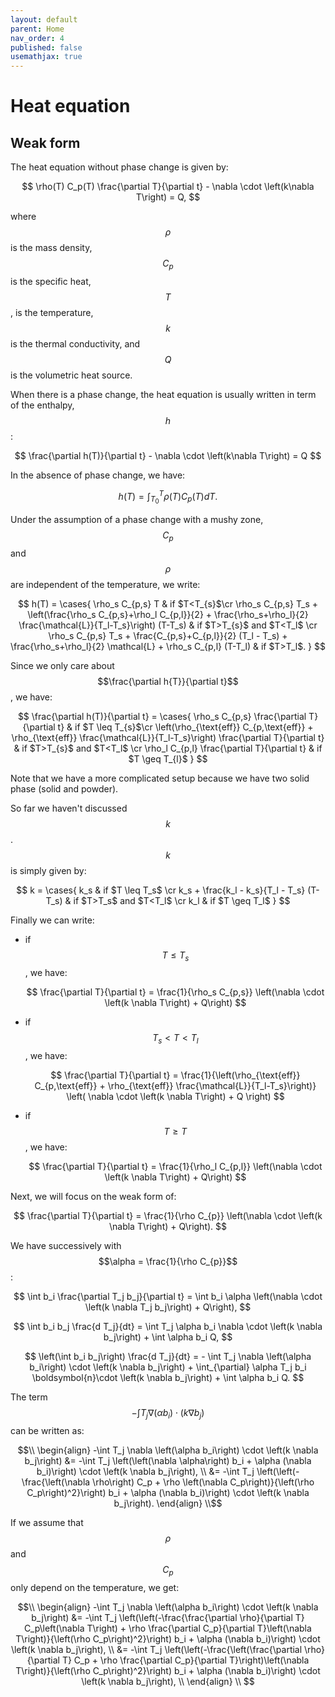 ```yaml
---
layout: default
parent: Home
nav_order: 4
published: false
usemathjax: true
---
```


# Heat equation
## Weak form
The heat equation without phase change is given by:

$$
\rho(T) C_p(T) \frac{\partial T}{\partial t} - \nabla \cdot \left(k\nabla T\right) = Q,
$$  

where $$\rho$$ is the mass density, $$C_p$$ is the specific heat, $$T$$, is the
temperature, $$k$$ is the thermal conductivity, and $$Q$$ is the volumetric heat
source.

When there is a phase change, the heat equation is usually written in term of
the enthalpy, $$h$$:

$$
\frac{\partial h(T)}{\partial t} -  \nabla \cdot \left(k\nabla T\right) = Q
$$

In the absence of phase change, we have:

$$
h(T) = \int_{T_0}^T \rho(T) C_p(T) dT.
$$

Under the assumption of a phase change with a mushy zone, $$C_p$$ and $$\rho$$ are independent
of the temperature, we write:

$$
h(T) =
  \cases{
   \rho_s C_{p,s} T & if $T<T_{s}$\cr
   \rho_s C_{p,s} T_s + \left(\frac{\rho_s C_{p,s}+\rho_l C_{p,l}}{2} +
    \frac{\rho_s+\rho_l}{2}  \frac{\mathcal{L}}{T_l-T_s}\right) (T-T_s) & if $T>T_{s}$ and $T<T_l$ \cr
    \rho_s C_{p,s} T_s + \frac{C_{p,s}+C_{p,l}}{2} (T_l - T_s) +
    \frac{\rho_s+\rho_l}{2} \mathcal{L} + \rho_s C_{p,l}
    (T-T_l) & if $T>T_l$.
  }
$$

Since we only care about $$\frac{\partial h{T}}{\partial t}$$, we have:

$$
\frac{\partial h(T)}{\partial t} =
  \cases{
    \rho_s C_{p,s} \frac{\partial T}{\partial t} &  if $T \leq T_{s}$\cr
     \left(\rho_{\text{eff}} C_{p,\text{eff}} + \rho_{\text{eff}} \frac{\mathcal{L}}{T_l-T_s}\right)
     \frac{\partial T}{\partial t}  & if $T>T_{s}$ and $T<T_l$ \cr
    \rho_l C_{p,l} \frac{\partial T}{\partial t} &  if $T \geq T_{l}$
  }
$$

Note that we have a more complicated setup because we have two solid phase
(solid and powder).

So far we haven't discussed $$k$$. $$k$$ is simply given by:

$$
k =
  \cases{
    k_s & if $T \leq T_s$ \cr
    k_s + \frac{k_l - k_s}{T_l - T_s} (T- T_s) & if $T>T_s$ and $T<T_l$ \cr
    k_l & if $T \geq T_l$
  }
$$

Finally we can write:
* if $$T \leq T_s$$, we have:

  $$
  \frac{\partial T}{\partial t} = \frac{1}{\rho_s C_{p,s}} \left(\nabla \cdot \left(k
  \nabla T\right) + Q\right)
  $$

* if $$T_s < T < T_l$$, we have:

  $$
  \frac{\partial T}{\partial t} = \frac{1}{\left(\rho_{\text{eff}}
  C_{p,\text{eff}} + \rho_{\text{eff}} \frac{\mathcal{L}}{T_l-T_s}\right)} \left(
  \nabla \cdot \left(k \nabla T\right) + Q \right)
  $$

* if $$T \geq T$$, we have:

  $$
  \frac{\partial T}{\partial t} = \frac{1}{\rho_l C_{p,l}} \left(\nabla \cdot \left(k
  \nabla T\right) + Q\right)
  $$

Next, we will focus on the weak form of:

$$
\frac{\partial T}{\partial t} = \frac{1}{\rho C_{p}} \left(\nabla \cdot \left(k
\nabla T\right) + Q\right).
$$

We have successively with $$\alpha = \frac{1}{\rho C_{p}}$$:

$$
\int b_i \frac{\partial T_j b_j}{\partial t} = \int b_i \alpha \left(\nabla \cdot \left(k
\nabla T_j b_j\right) + Q\right),
$$

$$
\int b_i b_j \frac{d T_j}{dt} = \int T_j \alpha b_i \nabla \cdot \left(k \nabla b_j\right) +
\int \alpha b_i Q,
$$

$$
\left(\int b_i b_j\right) \frac{d T_j}{dt} = - \int T_j \nabla \left(\alpha b_i\right) \cdot \left(k \nabla b_j\right) +
\int_{\partial} \alpha T_j b_i \boldsymbol{n}\cdot \left(k \nabla b_j\right) + \int \alpha b_i Q.
$$

The term $$-\int T_j \nabla \left(\alpha b_i\right) \cdot \left(k \nabla b_j\right)$$ can be written as:

$$\\
\begin{align}
-\int T_j \nabla \left(\alpha b_i\right) \cdot \left(k \nabla b_j\right) 
  &= -\int T_j \left(\left(\nabla \alpha\right) b_i + \alpha (\nabla b_i)\right) \cdot \left(k \nabla b_j\right), \\
  &= -\int T_j \left(\left(-\frac{\left(\nabla \rho\right) C_p + \rho \left(\nabla C_p\right)}{\left(\rho C_p\right)^2}\right) b_i + \alpha (\nabla b_i)\right) \cdot \left(k \nabla b_j\right).
\end{align}
\\$$  

If we assume that $$\rho$$ and $$C_p$$ only depend on the temperature, we get:

$$\\
\begin{align}
-\int T_j \nabla \left(\alpha b_i\right) \cdot \left(k \nabla b_j\right) 
  &= -\int T_j \left(\left(-\frac{\frac{\partial \rho}{\partial T} C_p\left(\nabla T\right) + \rho \frac{\partial C_p}{\partial T}\left(\nabla T\right)}{\left(\rho C_p\right)^2}\right) b_i + \alpha (\nabla b_i)\right) \cdot \left(k \nabla b_j\right), \\
  &= -\int T_j \left(\left(-\frac{\left(\frac{\partial \rho}{\partial T} C_p + \rho \frac{\partial C_p}{\partial T}\right)\left(\nabla T\right)}{\left(\rho C_p\right)^2}\right) b_i + \alpha (\nabla b_i)\right) \cdot \left(k \nabla b_j\right), \\
\end{align}
\\
$$

